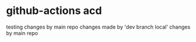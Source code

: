 # github-actions acd
testing
changes by main repo
changes made by 'dev branch local'
changes by main repo
